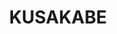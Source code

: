 ---
layout: place
title: "KUSAKABE"
permalink: /california/san-francisco/kusakabe.html
stateAbbr: CA
stateName: California
cityName: San Francisco
seo:
  name: "KUSAKABE"
  type: Restaurant
  links: http://www.kusakabe-sf.com/
description: "This high-end sushi spot offers a light-soaked, Zen-like space for sushi, sake, wine & beer. Looking for sushi in San Francisco, California? Check out KUSAKA..."
place_id: ChIJL9EdyIqAhYARMTuAjQDC7Bs
photos:
  - name: >-
      places/ChIJL9EdyIqAhYARMTuAjQDC7Bs/photos/AeeoHcLZpExof3jH7dh-dSMPuv-87dXwTW4i1pU0mMdr5fGgkA6s0a80ubDU-p86bhcGIpUZF-ZvmWpn4DDQ7CMBDl9lDs5XgHesXPF9C8aLip-XlStCt9MZH-93yuR3s7smYTUmS999qTIABrEu91vhj2CqtkqOKyn6b3H7R0WQLxDy5gyTgsRIdZiqwzFV96mFcAx94HwFWCFHXhgVtqtbKc8TJSadvVV0S_uAHlpE2tzr82VxYCTlxNvvEkVfJwN5AbPJS5n5ZCN8VqdMlrExT5_NkPHfHbkvGE8icD0_9OoQXw
    widthPx: 4500
    heightPx: 3003
    authorAttributions:
      - displayName: KUSAKABE
        uri: https://maps.google.com/maps/contrib/104157071328024586551
        photoUri: >-
          https://lh3.googleusercontent.com/a-/ALV-UjU9aNLBOQ5fmmqSkZjn_SpZxo5s_OIrQ8dRmef-T0MNrN7KXS8=s100-p-k-no-mo
    flagContentUri: >-
      https://www.google.com/local/imagery/report/?cb_client=maps_api_places.places_api&image_key=!1e10!2sAF1QipNmWDCFhS7cKR7n2jxsgcYDGXj6GdNrsVh76nfw&hl=en-US
    googleMapsUri: >-
      https://www.google.com/maps/place//data=!3m4!1e2!3m2!1sAF1QipNmWDCFhS7cKR7n2jxsgcYDGXj6GdNrsVh76nfw!2e10!4m2!3m1!1s0x8085808ac81dd12f:0x1becc2008d803b31
  - name: >-
      places/ChIJL9EdyIqAhYARMTuAjQDC7Bs/photos/AeeoHcK5G_eJcXl72f423V9e1zATPTschO3OkbCo6XW1sAf9N1pfY0KMVXSo1sNrCo62Cb6PHL0vVygLz5J8KshL5keyx8h7I0WWlvXyLohjsJ4vr_vEynz64LIb2qZYKBvVeFO1o2PgrPNhzvw2SS3XE89fOe8b079iXY4YmlHL8nVH3Gn6sbYPXhJEXMIvn83fTWAmXr4fL3VBuPhoh5AzpF_ikCEZrLWpfjJgHGidDZnzHxOujWmYhku5zkXEy17coESg6lhOifGnnCrZS8uJpr6UdBwMfLjTSpwLtAuPKpcL8Q
    widthPx: 4500
    heightPx: 3003
    authorAttributions:
      - displayName: KUSAKABE
        uri: https://maps.google.com/maps/contrib/104157071328024586551
        photoUri: >-
          https://lh3.googleusercontent.com/a-/ALV-UjU9aNLBOQ5fmmqSkZjn_SpZxo5s_OIrQ8dRmef-T0MNrN7KXS8=s100-p-k-no-mo
    flagContentUri: >-
      https://www.google.com/local/imagery/report/?cb_client=maps_api_places.places_api&image_key=!1e10!2sAF1QipN4w_kIX_GSVPTmJyw84uZsfpVCV26ZyhoTWn1X&hl=en-US
    googleMapsUri: >-
      https://www.google.com/maps/place//data=!3m4!1e2!3m2!1sAF1QipN4w_kIX_GSVPTmJyw84uZsfpVCV26ZyhoTWn1X!2e10!4m2!3m1!1s0x8085808ac81dd12f:0x1becc2008d803b31
  - name: >-
      places/ChIJL9EdyIqAhYARMTuAjQDC7Bs/photos/AeeoHcJj4rPBoV9mefe-ArasfXcANxM6P1HfqSig0FJmUYotNcKV-yMB1-gIx9G3SvRRXQBP8C61pH3ZBA2ZYqAXxct5FTqgo7UOOTqCb2YHqqpGY9rSIGy3nl0UmDrJK5t6rEUvXR2-Bhl8Ztrback1192XQ0EQqoB1E3FS-RpdVuSNzloLhn227464hkGsAQeTyCHpB5GbVhGESx_c5A4gVKUNJGTlrvHBBDXyHGpwbt56yj-FPXuQPmF4op9kyTfwGU-4c30FKaISLsjzKxwn5Limfu0UmDnozOZ5oEQVCooQrVfdXk7cN3nHuJL0ISgeEJsMk_mF8ZTNtw4MMS-fqbbPfvohxmLKKaaeUYqJtixNvKHaICTp5SiTDnwv7qhWVADIc3SIHlwPXycH1V2Tp3ZrlsLLQZf2a4T8eOeJgcAhM2c
    widthPx: 3024
    heightPx: 4032
    authorAttributions:
      - displayName: Daniel Choi
        uri: https://maps.google.com/maps/contrib/117199523355754352607
        photoUri: >-
          https://lh3.googleusercontent.com/a/ACg8ocIhz6PVr1btbEBrsXU2zH_H0UdvjP_AYcNc7t3imLaYpKRoDzQ9=s100-p-k-no-mo
    flagContentUri: >-
      https://www.google.com/local/imagery/report/?cb_client=maps_api_places.places_api&image_key=!1e10!2sCIHM0ogKEICAgMCI2PLLwgE&hl=en-US
    googleMapsUri: >-
      https://www.google.com/maps/place//data=!3m4!1e2!3m2!1sCIHM0ogKEICAgMCI2PLLwgE!2e10!4m2!3m1!1s0x8085808ac81dd12f:0x1becc2008d803b31
  - name: >-
      places/ChIJL9EdyIqAhYARMTuAjQDC7Bs/photos/AeeoHcKLeNH27ZLy8mLAy3BTg2klTljLAz2m1gQx43U3jWEeMo831JhCR2q8iss5srODPM0du0GULHwC4XPs-PnXcm6IebUPhmGUt2FZ12o9grRkHuIQDSFl-yKk-9uM47OBaESJNEMtlnFxE0pAFLcJ_C4AiBg-mR_ceCmUhmqSPtvosAOd6Z_AM6s3muKnUhR0fFj3ls7Foi_-4fnG4NlwC1zikmJjoVbILLKm8CMvSP1q5B156-cxdJUpPzibdl1WoV-fbLIaO1G3ZmfBaS6lM358g6NYUrDT0HDRr7NaSL615qyBUYEjXYdZIzQhhVoN3iZp9TDiqgt6v1-3Negsti4YI1dlvqB6fXOEMRJVpxW7RW1aT1QwxJMCQ1dvUrIfRbvlGnVnQufFEiX7D-91jHjJmA6JUV-XyS_LTqxOShE89GF8
    widthPx: 3827
    heightPx: 2870
    authorAttributions:
      - displayName: Lucis Zhang
        uri: https://maps.google.com/maps/contrib/104799443925138293068
        photoUri: >-
          https://lh3.googleusercontent.com/a-/ALV-UjVHXYsH17Hv2uk73JDYXS23rRjLautYVfs0oNYFx9EOiQ8rzQ=s100-p-k-no-mo
    flagContentUri: >-
      https://www.google.com/local/imagery/report/?cb_client=maps_api_places.places_api&image_key=!1e10!2sCIHM0ogKEICAgIDfvO3ukQE&hl=en-US
    googleMapsUri: >-
      https://www.google.com/maps/place//data=!3m4!1e2!3m2!1sCIHM0ogKEICAgIDfvO3ukQE!2e10!4m2!3m1!1s0x8085808ac81dd12f:0x1becc2008d803b31
  - name: >-
      places/ChIJL9EdyIqAhYARMTuAjQDC7Bs/photos/AeeoHcLohv9p9-ylKsnvM2Mz90er4SJKWEj36C-GgWLebAPFjpfBeb9McFIZPpE1VBjMbbPzHrQbJhSdhHgSbvMKbsud-JwsjzLg7vyE1H7NQdIiBO1cwH8_so8AY9aAlpeIom-JjOvQd0ZulVExSFmXw70q2KzCiCJQ0OCJQqomGYGFRrscJTh5mW-GDpDJBYX0HPJZRUXirBins056a6xo_lY7jiFb_-xi2s4NnVJZWemFs82m-rvq79eKnyrY2NofAkdZjb5yTkA-YzPU5BKiTj_2mjfEnDvp-rMbhbep9L93UkKC4eVp4-AMELa3804x62NdjbduqqqN3jZnXyM3ExAy0_BzE-qJjtbEUwvp-chXP2nHfQ61PTd95hzD5rndQpAvQTVjg58zXfhIDnhLJDJBI14GhlYEeygzSiGpsIJRLG-Tas9K9Ym2mDDSujFl
    widthPx: 4080
    heightPx: 3072
    authorAttributions:
      - displayName: Yunhsuan Sung
        uri: https://maps.google.com/maps/contrib/102235748781825393137
        photoUri: >-
          https://lh3.googleusercontent.com/a-/ALV-UjUBcTV6sPlIkrHxTu-CuGzxzV1RpNnBhZEsADaCcLGCY-_crGmo=s100-p-k-no-mo
    flagContentUri: >-
      https://www.google.com/local/imagery/report/?cb_client=maps_api_places.places_api&image_key=!1e10!2sCIABIhAA3jU3PSXmXGe4p8sACznB&hl=en-US
    googleMapsUri: >-
      https://www.google.com/maps/place//data=!3m4!1e2!3m2!1sCIABIhAA3jU3PSXmXGe4p8sACznB!2e10!4m2!3m1!1s0x8085808ac81dd12f:0x1becc2008d803b31
  - name: >-
      places/ChIJL9EdyIqAhYARMTuAjQDC7Bs/photos/AeeoHcLwtQCvINMU4is3Fb1lJlz7KZIMAj4ybBadFuQGw6BQadiMUqLVp-Izjs_hWf__zolqF-fHlb4QyJ6TqMzHcTGT6q-eDliD9biXdC5Qu4ZxdyRL6_IV7MQO9uLcgZ1M8nb1BG2X6kPgqqbL9Un7XuxGM-znwNkaE48BP64s5JaexyrBdPNPwGqXOlJkm-lFW5bJcZOSFcU5FDzrukKK698N4os0YKIo4PzDOIAY3dV3NDcUv2fi2PI5tJT2x7or3hj5uwRgd-hyUP_9pYBM71FSF3cdlScO77wFxJsqKN17H0gAu0NySSSwXjTabc-E83amyB4mQopfXJeM1gskkVZgxY-xqZe1Wg5Ydkq8JTazMyl57p33rtcWuHTeGPR_tuyhe_RI0HMUDUGkeP5ZD5t1AmEbW8yMnRMdzpWukGo1eg
    widthPx: 4032
    heightPx: 3024
    authorAttributions:
      - displayName: Miranda Church
        uri: https://maps.google.com/maps/contrib/117385610495794492906
        photoUri: >-
          https://lh3.googleusercontent.com/a-/ALV-UjUkc_QLdAvODBXkFmsIH2qNoID_no8QIOzLvtO1Z5XOuSk6UObS=s100-p-k-no-mo
    flagContentUri: >-
      https://www.google.com/local/imagery/report/?cb_client=maps_api_places.places_api&image_key=!1e10!2sCIHM0ogKEICAgID5pOLsQg&hl=en-US
    googleMapsUri: >-
      https://www.google.com/maps/place//data=!3m4!1e2!3m2!1sCIHM0ogKEICAgID5pOLsQg!2e10!4m2!3m1!1s0x8085808ac81dd12f:0x1becc2008d803b31
  - name: >-
      places/ChIJL9EdyIqAhYARMTuAjQDC7Bs/photos/AeeoHcKZCtHIXicB14s-yUUwaFAqmQT3w30lKGqGAggUMAQFZBUAyWuNNIiVDcJ9aJgHrqPmDLwFEkEXWjhrJYnADqk__ekg9OH276Kg4xsofjoI-XShNiHt3Hby1ulZELusIVjmTmweBfAV8rOqyAZAQlzqY1Tb-D3WjKzEyDq0QsgDHkkEofX11sjyhAQiAsKT_0uMvnO8sYaE42hVMidgc6k0Z-TiaIEAVN7JXFDbmHAYEBYR3u3Yt5Yo3Pkf8RW1r0wPHHFV4RCADi0hkZ2sfwpf9rq9xrWQxjpmIXPySsYk1FgV8Tm9tHrcqpVoOy67NyyjkMpxadD62UxV9iD9yRKhTiie6DCtEN07Jpr_2dTmsOX4V7gklbv33_ldFz9zST0Q1mJiJxftdEM_Wd7HpXDOLmOimMgE_Sk25Gv1Lp65fw
    widthPx: 4032
    heightPx: 3024
    authorAttributions:
      - displayName: suraj venkat
        uri: https://maps.google.com/maps/contrib/117602156414187153315
        photoUri: >-
          https://lh3.googleusercontent.com/a-/ALV-UjXWDWRdJbjIiM-EDbOVL2IiMhAsGKNC7AUWtMXbgrGeTXsTl4dR=s100-p-k-no-mo
    flagContentUri: >-
      https://www.google.com/local/imagery/report/?cb_client=maps_api_places.places_api&image_key=!1e10!2sCIHM0ogKEICAgICvzr7fVw&hl=en-US
    googleMapsUri: >-
      https://www.google.com/maps/place//data=!3m4!1e2!3m2!1sCIHM0ogKEICAgICvzr7fVw!2e10!4m2!3m1!1s0x8085808ac81dd12f:0x1becc2008d803b31
  - name: >-
      places/ChIJL9EdyIqAhYARMTuAjQDC7Bs/photos/AeeoHcJwxDA5WisGJE4WGVDvAnR2ow_MTJx2VD4Cyn8ovQvfJjC-J0emiU3RxkZObj4SYrCuBxHDQZUXKTF-iLFnbCDMrybtQJ99qZlQRvWzjkcRSCeGheCmUOzxExz1p0wIYJ1awfm512clfyLLK8zU6_21G70sGDyzmCfMOv-aFgBxgxq0po60Vuy-GNpCXbxfkz24XvzW5ma3EG_uuJP4Sed36-nja4OqjyXpLABMMhfesgJcuSed__tlqKqFtj4jcJjBTqCNr2K9mbOMQM38vNnSBERUTOBMg1E6z2smsk-_-Jgjt_knmx15NaHJramiW4Mn7osh6hJn_yEpIcx8mQuKmUtDYKb83CCQy-_hT_b_O3uMcPqoNOGGBWQvgD8shZsBbGKskzU6niF8Jt5WjZUltPp6AGtQsIpEt3pQt7faFw
    widthPx: 4032
    heightPx: 3024
    authorAttributions:
      - displayName: suraj venkat
        uri: https://maps.google.com/maps/contrib/117602156414187153315
        photoUri: >-
          https://lh3.googleusercontent.com/a-/ALV-UjXWDWRdJbjIiM-EDbOVL2IiMhAsGKNC7AUWtMXbgrGeTXsTl4dR=s100-p-k-no-mo
    flagContentUri: >-
      https://www.google.com/local/imagery/report/?cb_client=maps_api_places.places_api&image_key=!1e10!2sCIHM0ogKEICAgICvzt62ZA&hl=en-US
    googleMapsUri: >-
      https://www.google.com/maps/place//data=!3m4!1e2!3m2!1sCIHM0ogKEICAgICvzt62ZA!2e10!4m2!3m1!1s0x8085808ac81dd12f:0x1becc2008d803b31
  - name: >-
      places/ChIJL9EdyIqAhYARMTuAjQDC7Bs/photos/AeeoHcK4OuDsfMnLNewxn5T1AHxLRuDwbDrvVb-9PeyH1AKc9hCPZKJ5ohhsgw1ua2UsXhZcFRjbRVnwVessp49kjnYe4e71CUJJX136S4Hvodcy5APSlFPBggDL1tv2WB37rWC2j5itPzzkLxp3P8wC7mCl11TXt6-9Et9cbUfJ8E_5cAD1Ep_G6uXCpftjXoHD4bWB-nOfYi0JaXqsJlBNskEqZnc2rsdto7HIOQxzqLnWEhwrwUJA4Shga0uANC0KfoP-1CL1lk4xyLaTfYJh3-2VW7zsdfPAj3dIhS_FGOZUfKU4OCWsGyRo3beoZLyQDwwhCLBunUQLR6j99Kk55VRjcGFUFfxmZWC90HjHG2EtsGa76syqPt8OucGfkT4uTOxOK0GkWbKHtfgGaVb25uP7aZ_JdcTiug78y3egqpfnh-8
    widthPx: 3206
    heightPx: 2404
    authorAttributions:
      - displayName: Lucis Zhang
        uri: https://maps.google.com/maps/contrib/104799443925138293068
        photoUri: >-
          https://lh3.googleusercontent.com/a-/ALV-UjVHXYsH17Hv2uk73JDYXS23rRjLautYVfs0oNYFx9EOiQ8rzQ=s100-p-k-no-mo
    flagContentUri: >-
      https://www.google.com/local/imagery/report/?cb_client=maps_api_places.places_api&image_key=!1e10!2sCIHM0ogKEICAgIDfvO3u6QE&hl=en-US
    googleMapsUri: >-
      https://www.google.com/maps/place//data=!3m4!1e2!3m2!1sCIHM0ogKEICAgIDfvO3u6QE!2e10!4m2!3m1!1s0x8085808ac81dd12f:0x1becc2008d803b31
  - name: >-
      places/ChIJL9EdyIqAhYARMTuAjQDC7Bs/photos/AeeoHcJsoga2VbquS6syQIcJszUnhxj-ZLSe0ArDJMbX1qcgsfq8dEVVe-N-H1YlODeUY9lAHYi-KsJ9C8vQO-dGblfjQt4-zkGWL0LNYCinnLxLQObGJG5bBlZa-lkMPazYMe4XcXRUirKtjUcrCbcsmAp2oynQulBmQb2gr_aBuQ0457ChB4Q4BVM8xMdrkoNPjrL7GXOGv5seL6dNjI0F3di9YVsSGJIes4W5Tgmn0zxKZXCl8fVebEeTeCEsgUFYBPMeQ_6vaAsBFDhSmkYaNGLNB1sIgPhzEYcRCQJbThdHKMCGlmHaPk684nMz8t6bq1R0HeIYCYb3PPWsMvm-nWyNqsO5HfcEIdCxAfpv9R-35tchBAniircXiw09S3sGGbDrqSE7Uk4tIh_TV1pZ5JpC9HTglEzIVmubTV8E5A32dzVk
    widthPx: 4096
    heightPx: 3072
    authorAttributions:
      - displayName: Ted S
        uri: https://maps.google.com/maps/contrib/110997456005888098115
        photoUri: >-
          https://lh3.googleusercontent.com/a-/ALV-UjVmBasDQirl7YBZjL-zh92bn538YnWgXe8pLPuC-QRBNuC9ye6nBA=s100-p-k-no-mo
    flagContentUri: >-
      https://www.google.com/local/imagery/report/?cb_client=maps_api_places.places_api&image_key=!1e10!2sCIHM0ogKEICAgIDz6vHi_AE&hl=en-US
    googleMapsUri: >-
      https://www.google.com/maps/place//data=!3m4!1e2!3m2!1sCIHM0ogKEICAgIDz6vHi_AE!2e10!4m2!3m1!1s0x8085808ac81dd12f:0x1becc2008d803b31
address: 584 Washington St, San Francisco, CA 94111, USA
street: 584 Washington St
city: San Francisco
state: CA
zip: '94111'
country: USA
neighborhood: North Beach
latitude: '37.795733'
longitude: '-122.402944'
accessibility_options:
  wheelchairAccessibleEntrance: true
  wheelchairAccessibleRestroom: true
  wheelchairAccessibleSeating: true
business_status: OPERATIONAL
name: KUSAKABE
google_maps_links:
  directionsUri: >-
    https://www.google.com/maps/dir//''/data=!4m7!4m6!1m1!4e2!1m2!1m1!1s0x8085808ac81dd12f:0x1becc2008d803b31!3e0
  placeUri: https://maps.google.com/?cid=2012196441157548849
  writeAReviewUri: >-
    https://www.google.com/maps/place//data=!4m3!3m2!1s0x8085808ac81dd12f:0x1becc2008d803b31!12e1
  reviewsUri: >-
    https://www.google.com/maps/place//data=!4m4!3m3!1s0x8085808ac81dd12f:0x1becc2008d803b31!9m1!1b1
  photosUri: >-
    https://www.google.com/maps/place//data=!4m3!3m2!1s0x8085808ac81dd12f:0x1becc2008d803b31!10e5
primary_type: Japanese Restaurant
opening_hours:
  regular: null
  current: null
secondary_opening_hours:
  regular:
    weekdayDescriptions: null
    type: null
  current:
    weekdayDescriptions: null
    type: null
phone: (415) 757-0155
price_level: PRICE_LEVEL_VERY_EXPENSIVE
price_range: $100 &ndash; & up
rating: '4.8'
rating_count: 705
website: http://www.kusakabe-sf.com/
reviews:
  - name: >-
      places/ChIJL9EdyIqAhYARMTuAjQDC7Bs/reviews/ChZDSUhNMG9nS0VJQ0FnSURYa1BqblFnEAE
    relativePublishTimeDescription: 5 months ago
    rating: 5
    text:
      text: >-
        Absolutely a must visit in San Francisco. The menu and flow is well
        paced and relaxing yet, doesn’t leave you hanging for the next dish.
        Presentation is elegant and every bite was so fresh. The servers are
        very well trained and versed in the origins of each offering. Our
        favourite was the Hokkaido scallop with uni and the chawan mushi with
        smoked trout caviar. The wine menu is small but superbly curated. Sake
        menu is extensive. Well worth the price for a wonderful experience
      languageCode: en
    originalText:
      text: >-
        Absolutely a must visit in San Francisco. The menu and flow is well
        paced and relaxing yet, doesn’t leave you hanging for the next dish.
        Presentation is elegant and every bite was so fresh. The servers are
        very well trained and versed in the origins of each offering. Our
        favourite was the Hokkaido scallop with uni and the chawan mushi with
        smoked trout caviar. The wine menu is small but superbly curated. Sake
        menu is extensive. Well worth the price for a wonderful experience
      languageCode: en
    authorAttribution:
      displayName: Jenna Tan
      uri: https://www.google.com/maps/contrib/114539738222945885370/reviews
      photoUri: >-
        https://lh3.googleusercontent.com/a/ACg8ocLkpLRZpDEtVpesnY1-npcY3_8yb8ho9Ol-2XEgz9e-_D8qcw=s128-c0x00000000-cc-rp-mo-ba3
    publishTime: '2024-10-25T01:32:37.139558Z'
    flagContentUri: >-
      https://www.google.com/local/review/rap/report?postId=ChZDSUhNMG9nS0VJQ0FnSURYa1BqblFnEAE&d=17924085&t=1
    googleMapsUri: >-
      https://www.google.com/maps/reviews/data=!4m6!14m5!1m4!2m3!1sChZDSUhNMG9nS0VJQ0FnSURYa1BqblFnEAE!2m1!1s0x8085808ac81dd12f:0x1becc2008d803b31
  - name: >-
      places/ChIJL9EdyIqAhYARMTuAjQDC7Bs/reviews/ChZDSUhNMG9nS0VJQ0FnTURBNzl5U2ZBEAE
    relativePublishTimeDescription: 2 months ago
    rating: 5
    text:
      text: >-
        We had an amazing experience here last night for my birthday. This is a
        tightly run ship, with coordinated seatings and a beautiful ambiance.
        The bathroom is even beautiful with a bidet and a pleasant scent (I
        know, but it was impressive). The full omakase was almost too much food
        for me, with 3 courses of 4 bites of sushi plus so much more. The drink
        pairings were pricey so instead I recommend the sake flight. They
        surprised us with a candle and card to celebrate my birthday, with a
        gift of a little yuzu soda to take home! I even left my purse at the
        restaurant on accident and they called me within 5 minutes to come back
        for it. It’s an expensive night out but if it’s a special occasion they
        will make it worthwhile.
      languageCode: en
    originalText:
      text: >-
        We had an amazing experience here last night for my birthday. This is a
        tightly run ship, with coordinated seatings and a beautiful ambiance.
        The bathroom is even beautiful with a bidet and a pleasant scent (I
        know, but it was impressive). The full omakase was almost too much food
        for me, with 3 courses of 4 bites of sushi plus so much more. The drink
        pairings were pricey so instead I recommend the sake flight. They
        surprised us with a candle and card to celebrate my birthday, with a
        gift of a little yuzu soda to take home! I even left my purse at the
        restaurant on accident and they called me within 5 minutes to come back
        for it. It’s an expensive night out but if it’s a special occasion they
        will make it worthwhile.
      languageCode: en
    authorAttribution:
      displayName: Shannon Bayley
      uri: https://www.google.com/maps/contrib/111200231849202210470/reviews
      photoUri: >-
        https://lh3.googleusercontent.com/a-/ALV-UjWYllNTbJAGgXo0rEvIK9dcJyw0C1j6BAZwQ99zOkHPEm1SXwi0=s128-c0x00000000-cc-rp-mo-ba3
    publishTime: '2025-02-12T20:13:00.997510Z'
    flagContentUri: >-
      https://www.google.com/local/review/rap/report?postId=ChZDSUhNMG9nS0VJQ0FnTURBNzl5U2ZBEAE&d=17924085&t=1
    googleMapsUri: >-
      https://www.google.com/maps/reviews/data=!4m6!14m5!1m4!2m3!1sChZDSUhNMG9nS0VJQ0FnTURBNzl5U2ZBEAE!2m1!1s0x8085808ac81dd12f:0x1becc2008d803b31
  - name: >-
      places/ChIJL9EdyIqAhYARMTuAjQDC7Bs/reviews/ChZDSUhNMG9nS0VJQ0FnSURIZ09LN1lnEAE
    relativePublishTimeDescription: 7 months ago
    rating: 5
    text:
      text: >-
        Wonderful experience. We opted for a bottle of sake and the gentleman
        allowed us to try four different ones to determine what we would
        like--how lovely is that?!


        Leonardo our sushi chef, was absolutely gifted as well as sweet and
        genuine. He made beautiful bites and we enjoyed 90% of them. He even
        substituted a dish for me since I'm not a fan of sea urchin, though I
        tried it again. I didn't need to do it twice in one evening.


        The place was great! The fish fresh! Would definitely come back!  Also
        lovely ambiance.
      languageCode: en
    originalText:
      text: >-
        Wonderful experience. We opted for a bottle of sake and the gentleman
        allowed us to try four different ones to determine what we would
        like--how lovely is that?!


        Leonardo our sushi chef, was absolutely gifted as well as sweet and
        genuine. He made beautiful bites and we enjoyed 90% of them. He even
        substituted a dish for me since I'm not a fan of sea urchin, though I
        tried it again. I didn't need to do it twice in one evening.


        The place was great! The fish fresh! Would definitely come back!  Also
        lovely ambiance.
      languageCode: en
    authorAttribution:
      displayName: B. H.
      uri: https://www.google.com/maps/contrib/100800770658561757995/reviews
      photoUri: >-
        https://lh3.googleusercontent.com/a-/ALV-UjXnEfWJlyTu6-hig45j2UKOqWP17kCDrXogIl-m9XxPFnkgkZELfw=s128-c0x00000000-cc-rp-mo-ba5
    publishTime: '2024-09-11T00:30:39.499546Z'
    flagContentUri: >-
      https://www.google.com/local/review/rap/report?postId=ChZDSUhNMG9nS0VJQ0FnSURIZ09LN1lnEAE&d=17924085&t=1
    googleMapsUri: >-
      https://www.google.com/maps/reviews/data=!4m6!14m5!1m4!2m3!1sChZDSUhNMG9nS0VJQ0FnSURIZ09LN1lnEAE!2m1!1s0x8085808ac81dd12f:0x1becc2008d803b31
  - name: >-
      places/ChIJL9EdyIqAhYARMTuAjQDC7Bs/reviews/ChZDSUhNMG9nS0VJQ0FnSUNmcWNDbktREAE
    relativePublishTimeDescription: 3 months ago
    rating: 4
    text:
      text: >-
        Food was great.  The chef asked us if we have any favorites and he gave
        us a good mix of fatty and lean fish/cuts for the sushi.  Loved the
        umami of the chawan mushi, which was the first dish.  The variety of
        textures and flavors on the appetizer tray had us eagerly anticipating
        the sushi course.  We had the petite omakase with a wagyu add-on, and
        that was filling


        Minus one star because of the service.  Dishes came out at just the
        right pace, but our server talked too fast that we can’t understand what
        she was saying.  It was a full bar the night we were there and the space
        was a little too tight.  I’ve sat at the bar for omakase in the past, at
        least 2-3 times including in Japan, and I don’t remember them being this
        tight.  Not a dealbreaker though, and would still come back
      languageCode: en
    originalText:
      text: >-
        Food was great.  The chef asked us if we have any favorites and he gave
        us a good mix of fatty and lean fish/cuts for the sushi.  Loved the
        umami of the chawan mushi, which was the first dish.  The variety of
        textures and flavors on the appetizer tray had us eagerly anticipating
        the sushi course.  We had the petite omakase with a wagyu add-on, and
        that was filling


        Minus one star because of the service.  Dishes came out at just the
        right pace, but our server talked too fast that we can’t understand what
        she was saying.  It was a full bar the night we were there and the space
        was a little too tight.  I’ve sat at the bar for omakase in the past, at
        least 2-3 times including in Japan, and I don’t remember them being this
        tight.  Not a dealbreaker though, and would still come back
      languageCode: en
    authorAttribution:
      displayName: Michelle T
      uri: https://www.google.com/maps/contrib/103610367247198445524/reviews
      photoUri: >-
        https://lh3.googleusercontent.com/a-/ALV-UjWNca_JlOxzCyN6HFgT1NXV-LDcYLqRs7rp8dwOXlDuTCkMJ1BR=s128-c0x00000000-cc-rp-mo-ba4
    publishTime: '2024-12-30T10:24:56.976630Z'
    flagContentUri: >-
      https://www.google.com/local/review/rap/report?postId=ChZDSUhNMG9nS0VJQ0FnSUNmcWNDbktREAE&d=17924085&t=1
    googleMapsUri: >-
      https://www.google.com/maps/reviews/data=!4m6!14m5!1m4!2m3!1sChZDSUhNMG9nS0VJQ0FnSUNmcWNDbktREAE!2m1!1s0x8085808ac81dd12f:0x1becc2008d803b31
  - name: >-
      places/ChIJL9EdyIqAhYARMTuAjQDC7Bs/reviews/ChdDSUhNMG9nS0VJQ0FnSURkeHFHa3l3RRAB
    relativePublishTimeDescription: 6 months ago
    rating: 5
    text:
      text: >-
        KUSAKABE is authentically amazing! I spent 3 years traveling to and from
        Japan in my mid-20s on a mission to find the best sushi in the
        world...from high class dining on the streets of Fukuoka, to "chefs
        choice" roulette in private gardens outside Kyoto, and down onto the
        very shipyard docks in Tokyo where they unload the fish. In all my time
        before those trips, and since, I was never able to find a sushi
        restaurant that could measure up ... until KUSAKABE.


        The atmosphere, the quality of the fish, the service, the diversity of
        flavors, the careful preparation of every bite...perfection! I would
        have sworn I was back in Japan if it weren't for all the English on the
        menu and the English speaking staff explaining the each course.


        I definitely suffered a bunch of sticker shock at the fixed price menu,
        but after my experience, I had to accept that it was not only fair, but
        necessary. While the cost of a dinner for four here can cost as much as
        a new smartphone (or even more!), that dinner is a whole heck of a lot
        cheaper than buying an airplane ticket to Japan in order to find
        anything close to this authentic. And with the intimate, high diversity,
        fixed course experience that they serve, the price is a necessary to
        cover their costs of staff and low table turnover.


        If you are a sushi snob (like me), you will not be disappointed. If you
        want to eat sushi like you would in the best sushi restaurants in Japan,
        you will save yourself a ton of time and money to go here. If you want
        to impress business partners with a fancy dinner, there is almost no
        better way. And if you simply want to have a quiet intimate date night,
        the atmosphere and service here will hit the spot just right.
      languageCode: en
    originalText:
      text: >-
        KUSAKABE is authentically amazing! I spent 3 years traveling to and from
        Japan in my mid-20s on a mission to find the best sushi in the
        world...from high class dining on the streets of Fukuoka, to "chefs
        choice" roulette in private gardens outside Kyoto, and down onto the
        very shipyard docks in Tokyo where they unload the fish. In all my time
        before those trips, and since, I was never able to find a sushi
        restaurant that could measure up ... until KUSAKABE.


        The atmosphere, the quality of the fish, the service, the diversity of
        flavors, the careful preparation of every bite...perfection! I would
        have sworn I was back in Japan if it weren't for all the English on the
        menu and the English speaking staff explaining the each course.


        I definitely suffered a bunch of sticker shock at the fixed price menu,
        but after my experience, I had to accept that it was not only fair, but
        necessary. While the cost of a dinner for four here can cost as much as
        a new smartphone (or even more!), that dinner is a whole heck of a lot
        cheaper than buying an airplane ticket to Japan in order to find
        anything close to this authentic. And with the intimate, high diversity,
        fixed course experience that they serve, the price is a necessary to
        cover their costs of staff and low table turnover.


        If you are a sushi snob (like me), you will not be disappointed. If you
        want to eat sushi like you would in the best sushi restaurants in Japan,
        you will save yourself a ton of time and money to go here. If you want
        to impress business partners with a fancy dinner, there is almost no
        better way. And if you simply want to have a quiet intimate date night,
        the atmosphere and service here will hit the spot just right.
      languageCode: en
    authorAttribution:
      displayName: Erica (EVLove11)
      uri: https://www.google.com/maps/contrib/108474619487098326743/reviews
      photoUri: >-
        https://lh3.googleusercontent.com/a-/ALV-UjU1yM45xN9oM1jvE51r8IySRphNKWmFKJx-vzlYa4gygI65frWu=s128-c0x00000000-cc-rp-mo-ba3
    publishTime: '2024-09-25T15:54:53.156851Z'
    flagContentUri: >-
      https://www.google.com/local/review/rap/report?postId=ChdDSUhNMG9nS0VJQ0FnSURkeHFHa3l3RRAB&d=17924085&t=1
    googleMapsUri: >-
      https://www.google.com/maps/reviews/data=!4m6!14m5!1m4!2m3!1sChdDSUhNMG9nS0VJQ0FnSURkeHFHa3l3RRAB!2m1!1s0x8085808ac81dd12f:0x1becc2008d803b31
parking_options:
  paidParkingLot: true
  freeStreetParking: true
  paidStreetParking: true
  paidGarageParking: true
payment_options:
  acceptsCreditCards: true
  acceptsDebitCards: true
  acceptsCashOnly: false
  acceptsNfc: true
allow_dogs: null
curbside_pickup: false
delivery: true
dine_in: true
good_for_children: false
good_for_groups: false
good_for_sports: false
live_music: false
menu_for_children: false
outdoor_seating: false
reservable: true
restroom: true
serves_beer: true
serves_breakfast: false
serves_brunch: false
serves_cocktails: false
serves_coffee: false
serves_dinner: true
serves_dessert: true
serves_lunch: false
serves_vegetarian_food: false
serves_wine: true
takeout: true
summary: >-
  This high-end sushi spot offers a light-soaked, Zen-like space for sushi,
  sake, wine & beer.

---